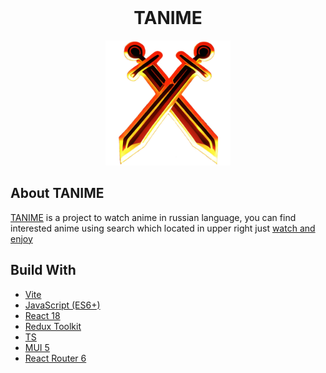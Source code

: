 <br>
<div align="center">
    <h1>TANIME</h1>
    <a href="https://tanime-psi.vercel.app"> 
        <img src="./public/icon.png" alt="icon" width="200" height="200">
    </a>
</div>

## About TANIME

[TANIME](https://tanime-psi.vercel.app) is a project to watch anime in russian language, you can find interested anime using search which located in upper right just [watch and enjoy](https://tanime-psi.vercel.app)

## Build With

- [Vite](https://vitejs.dev)
- [JavaScript (ES6+)](https://www.javascript.com)
- [React 18](https://reactjs.org)
- [Redux Toolkit](https://redux-toolkit.js.org)
- [TS](https://www.typescriptlang.org)
- [MUI 5](https://mui.com)
- [React Router 6](https://reactrouter.com)
